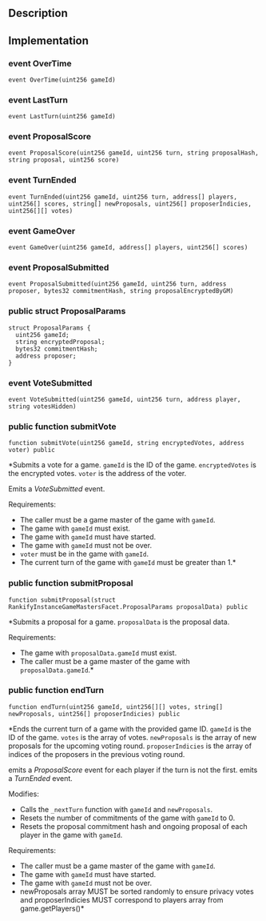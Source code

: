 
# 
## Description

## Implementation

###  event OverTime

```solidity
event OverTime(uint256 gameId) 
```

###  event LastTurn

```solidity
event LastTurn(uint256 gameId) 
```

###  event ProposalScore

```solidity
event ProposalScore(uint256 gameId, uint256 turn, string proposalHash, string proposal, uint256 score) 
```

###  event TurnEnded

```solidity
event TurnEnded(uint256 gameId, uint256 turn, address[] players, uint256[] scores, string[] newProposals, uint256[] proposerIndicies, uint256[][] votes) 
```

###  event GameOver

```solidity
event GameOver(uint256 gameId, address[] players, uint256[] scores) 
```

###  event ProposalSubmitted

```solidity
event ProposalSubmitted(uint256 gameId, uint256 turn, address proposer, bytes32 commitmentHash, string proposalEncryptedByGM) 
```

### public struct ProposalParams

```solidity
struct ProposalParams {
  uint256 gameId;
  string encryptedProposal;
  bytes32 commitmentHash;
  address proposer;
}
```
###  event VoteSubmitted

```solidity
event VoteSubmitted(uint256 gameId, uint256 turn, address player, string votesHidden) 
```

### public function submitVote

```solidity
function submitVote(uint256 gameId, string encryptedVotes, address voter) public 
```

*Submits a vote for a game. `gameId` is the ID of the game. `encryptedVotes` is the encrypted votes. `voter` is the address of the voter.

Emits a _VoteSubmitted_ event.

Requirements:

- The caller must be a game master of the game with `gameId`.
- The game with `gameId` must exist.
- The game with `gameId` must have started.
- The game with `gameId` must not be over.
- `voter` must be in the game with `gameId`.
- The current turn of the game with `gameId` must be greater than 1.*
### public function submitProposal

```solidity
function submitProposal(struct RankifyInstanceGameMastersFacet.ProposalParams proposalData) public 
```

*Submits a proposal for a game. `proposalData` is the proposal data.

Requirements:

- The game with `proposalData.gameId` must exist.
- The caller must be a game master of the game with `proposalData.gameId`.*
### public function endTurn

```solidity
function endTurn(uint256 gameId, uint256[][] votes, string[] newProposals, uint256[] proposerIndicies) public 
```

*Ends the current turn of a game with the provided game ID. `gameId` is the ID of the game. `votes` is the array of votes.
 `newProposals` is the array of new proposals for the upcoming voting round.
 `proposerIndicies` is the array of indices of the proposers in the previous voting round.

emits a _ProposalScore_ event for each player if the turn is not the first.
emits a _TurnEnded_ event.

Modifies:

- Calls the `_nextTurn` function with `gameId` and `newProposals`.
- Resets the number of commitments of the game with `gameId` to 0.
- Resets the proposal commitment hash and ongoing proposal of each player in the game with `gameId`.

Requirements:

- The caller must be a game master of the game with `gameId`.
- The game with `gameId` must have started.
- The game with `gameId` must not be over.
-  newProposals array MUST be sorted randomly to ensure privacy
votes and proposerIndicies MUST correspond to players array from game.getPlayers()*
<!--CONTRACT_END-->

